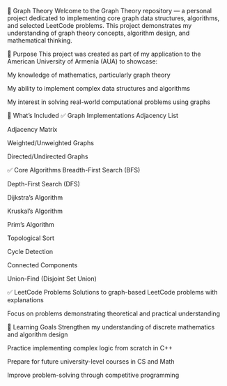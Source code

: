 📘 Graph Theory
Welcome to the Graph Theory repository — a personal project dedicated to implementing core graph data structures, algorithms, and selected LeetCode problems. This project demonstrates my understanding of graph theory concepts, algorithm design, and mathematical thinking.

🎯 Purpose
This project was created as part of my application to the American University of Armenia (AUA) to showcase:

My knowledge of mathematics, particularly graph theory

My ability to implement complex data structures and algorithms

My interest in solving real-world computational problems using graphs

📌 What’s Included
✅ Graph Implementations
Adjacency List

Adjacency Matrix

Weighted/Unweighted Graphs

Directed/Undirected Graphs

✅ Core Algorithms
Breadth-First Search (BFS)

Depth-First Search (DFS)

Dijkstra’s Algorithm

Kruskal’s Algorithm

Prim’s Algorithm

Topological Sort

Cycle Detection

Connected Components

Union-Find (Disjoint Set Union)

✅ LeetCode Problems
Solutions to graph-based LeetCode problems with explanations

Focus on problems demonstrating theoretical and practical understanding

🧠 Learning Goals
Strengthen my understanding of discrete mathematics and algorithm design

Practice implementing complex logic from scratch in C++

Prepare for future university-level courses in CS and Math

Improve problem-solving through competitive programming

